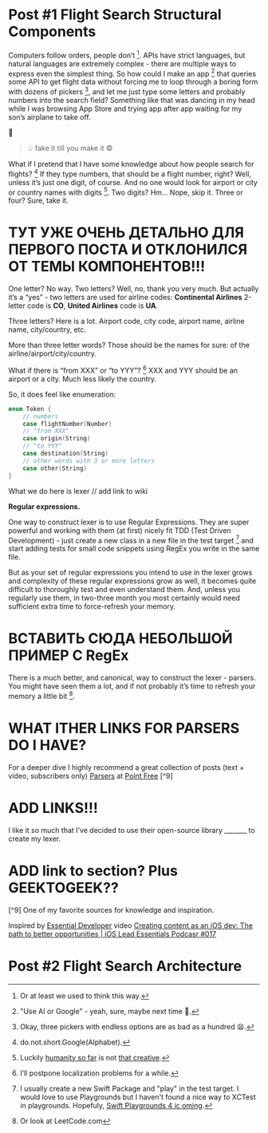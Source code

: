 # Post #1 Flight Search Structural Components

Computers follow orders, people don’t [^1]. APIs have strict languages, but natural languages are extremely complex - there are multiple ways to express even the simplest thing. So how could I make an app [^2] that queries some API to get flight data without forcing me to loop through a boring form with dozens of pickers [^3], and let me just type some letters and probably numbers into the search field? Something like that was dancing in my head while I was browsing App Store and trying app after app waiting for my son’s airplane to take off.

🤔

> 💡 fake it till you make it ©

What if I pretend that I have some knowledge about how people search for flights? [^4] If they type numbers, that should be a flight number, right? Well, unless it’s just one digit, of course. And no one would look for airport or city or country names with digits [^5]. Two digits? Hm… Nope, skip it. Three or four? Sure, take it.

# ТУТ УЖЕ ОЧЕНЬ ДЕТАЛЬНО ДЛЯ ПЕРВОГО ПОСТА И ОТКЛОНИЛСЯ ОТ ТЕМЫ КОМПОНЕНТОВ!!!

One letter? No way.
Two letters? Well, no, thank you very much.
But actually it’s a “yes” - two letters are used for airline codes: __Continental Airlines__ 2-letter code is __CO__, __United Airlines__ code is __UA__.

Three letters? Here is a lot. Airport code, city code, airport name, airline name, city/country, etc.

More than three letter words? Those should be the names for sure: of the airline/airport/city/country.

What if there is “from XXX” or “to YYY”? [^6] XXX and YYY should be an airport or a city. Much less likely the country.

So, it does feel like enumeration:

```swift
enum Token {
    // numbers
    case flightNumber(Number)
    // "from XXX"
    case origin(String)
    // "to YYY"
    case destination(String)
    // other words with 3 or more letters
    case other(String)
}
```

What we do here is lexer // add link to wiki


__Regular expressions.__

One way to construct lexer is to use Regular Expressions. They are super powerful and working with them (at first) nicely fit TDD (Test Driven Development) - just create a new class in a new file in the test target [^7] and start adding tests for small code snippets using RegEx you write in the same file.

But as your set of regular expressions you intend to use in the lexer grows and complexity of these regular expressions grow as well, it becomes quite difficult to thoroughly test and even understand them.  And, unless you regularly use them, in two-three month you most certainly would need sufficient extra time to force-refresh your memory.

# ВСТАВИТЬ СЮДА НЕБОЛЬШОЙ ПРИМЕР С RegEx

There is a much better, and canonical, way to construct the lexer - parsers. You might have seen them a lot, and if not probably it’s time to refresh your memory a little bit [^8].
# WHAT ITHER LINKS FOR PARSERS DO I HAVE?
For a deeper dive I highly recommend a great collection of posts (text + video, subscribers only) [Parsers](______________________) at [Point Free](__________) [^9]
# ADD LINKS!!!
I like it so much that I’ve decided to use their open-source library _______ to create my lexer.

[^1]: Or at least we used to think this way.
[^2]: "Use AI or Google" - yeah, sure, maybe next time 🖖.
[^3]: Okay, three pickers with endless options are as bad as a hundred 😫.
[^4]: do.not.short.Google(Alphabet).
[^5]: Luckily [humanity so far](https://en.wikipedia.org/wiki/List_of_places_with_numeric_names) is not [that creative](https://www.bbc.com/news/world-us-canada-52557291).
[^6]: I’ll postpone localization problems for a while.
[^7]: I usually create a new Swift Package and "play" in the test target. I would love to use Playgrounds but I haven't found a nice way to XCTest in playgrounds. Hopefuly, [Swift Playgrounds 4 ic oming](https://9to5mac.com/2021/11/29/heres-a-first-look-at-the-new-swift-playgrounds-4-ahead-of-official-release/).
[^8]: Or look at LeetCode.com 
# ADD link to section? Plus GEEKTOGEEK??
[^9] One of my favorite sources for knowledge and inspiration.

Inspired by [Essential Developer](https://www.essentialdeveloper.com) video [Creating content as an iOS dev: The path to better opportunities | iOS Lead Essentials Podcasr #017](https://youtu.be/TWWXs8ofM_Y)


# Post #2 Flight Search Architecture

